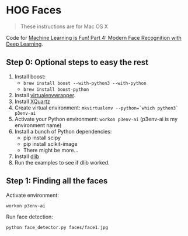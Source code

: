 # HOG Faces

> These instructions are for Mac OS X

Code for [Machine Learning is Fun! Part 4: Modern Face Recognition with Deep Learning](https://medium.com/@ageitgey/machine-learning-is-fun-part-4-modern-face-recognition-with-deep-learning-c3cffc121d78#.csqwby8z9).

## Step 0: Optional steps to easy the rest

1. Install boost:
    * `brew install boost --with-python3 --with-python`
    * `brew install boost-python`
1. Install [virtualenvwrapper](https://virtualenvwrapper.readthedocs.io/en/latest/).
1. Install [XQuartz](https://www.xquartz.org/)
1. Create virtual environment:
```mkvirtualenv --python=`which python3` p3env-ai```
1. Activate your Python environment: `workon p3env-ai` (p3env-ai is my environment name)
1. Install a bunch of Python dependencies:
    * pip install scipy
    * pip install scikit-image
    * There might be more...
1. Install [dlib](https://npatta01.github.io/2015/08/10/dlib/)
1. Run the examples to see if dlib worked.

## Step 1: Finding all the faces

Activate environment:

```
workon p3env-ai
```

Run face detection:

```
python face_detector.py faces/face1.jpg
```
